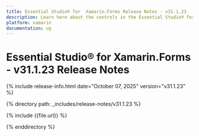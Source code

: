 ```yaml
---
title: Essential Studio® for  Xamarin.Forms Release Notes - v31.1.23
description: Learn here about the controls in the Essential Studio® for  Xamarin.Forms Weekly Nuget Release - Release Notes - v31.1.23
platform: xamarin
documentation: ug
---
```


# Essential Studio® for  Xamarin.Forms - v31.1.23 Release Notes

{% include release-info.html date="October 07, 2025"  version="v31.1.23" %}

{% directory path: _includes/release-notes/v31.1.23 %}

{% include {{file.url}} %}

{% enddirectory %}